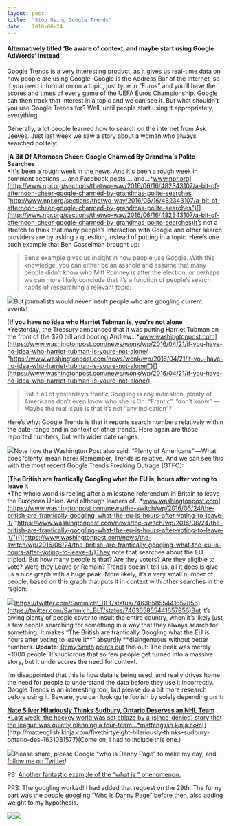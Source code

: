 ```yaml
---
layout:	post
title:	"Stop Using Google Trends"
date:	2016-06-24
---
```


  #### Alternatively titled ‘Be aware of context, and maybe start using Google AdWords’ Instead

Google Trends is a very interesting product, as it gives us real-time data on how people are using Google. Google is the Address Bar of the Internet, so if you need information on a topic, just type in “Euros” and you’ll have the scores and times of every game of the UEFA Euros Championship. Google can then track that interest in a topic and we can see it. But what shouldn’t you use Google Trends for? Well, until people start using it appropriately, everything.

Generally, a lot people learned how to search on the internet from Ask Jeeves. Just last week we saw a story about a woman who always searched politely:

[**A Bit Of Afternoon Cheer: Google Charmed By Grandma's Polite Searches**  
*It's been a rough week in the news. And it's been a rough week in comment sections ... and Facebook posts ... and…*www.npr.org](http://www.npr.org/sections/thetwo-way/2016/06/16/482343107/a-bit-of-afternoon-cheer-google-charmed-by-grandmas-polite-searches "http://www.npr.org/sections/thetwo-way/2016/06/16/482343107/a-bit-of-afternoon-cheer-google-charmed-by-grandmas-polite-searches")[](http://www.npr.org/sections/thetwo-way/2016/06/16/482343107/a-bit-of-afternoon-cheer-google-charmed-by-grandmas-polite-searches)It’s not a stretch to think that many people’s interaction with Google and other search providers are by asking a question, instead of putting in a topic. Here’s one such example that Ben Casselman brought up:


> [](https://twitter.com/bencasselman/status/746368872526266369)Ben’s example gives us insight in how people use Google. With this knowledge, you can either be an asshole and assume that many people didn’t know who Mitt Romney is after the election, or perhaps we can more likely conclude that it’s a function of people’s search habits of researching a relevant topic:

![](/img/1*mzTBrfr8WpzostJbMb4a0g.png)But journalists would never insult people who are googling current events!

[**If you have no idea who Harriet Tubman is, you're not alone**  
*Yesterday, the Treasury announced that it was putting Harriet Tubman on the front of the $20 bill and booting Andrew…*www.washingtonpost.com](https://www.washingtonpost.com/news/wonk/wp/2016/04/21/if-you-have-no-idea-who-harriet-tubman-is-youre-not-alone/ "https://www.washingtonpost.com/news/wonk/wp/2016/04/21/if-you-have-no-idea-who-harriet-tubman-is-youre-not-alone/")[](https://www.washingtonpost.com/news/wonk/wp/2016/04/21/if-you-have-no-idea-who-harriet-tubman-is-youre-not-alone/)
> But if all of yesterday’s frantic Googling is any indication, plenty of Americans don’t even know who she is.Oh. “Frantic”. “don’t know”. — Maybe the real issue is that it’s not “any indication”?

Here’s why: Google Trends is that it reports search numbers relatively within the date-range and in context of other trends. Here again are those reported numbers, but with wider date ranges.

![](/img/1*Os-6lZ-JLP2-i_MmndyYXw.png)Note how the Washington Post also said: “Plenty of Americans” — What does ‘plenty’ mean here? Remember, Trends is relative. And we can see this with the most recent Google Trends Freaking Outrage (GTFO):

[**The British are frantically Googling what the EU is, hours after voting to leave it**  
*The whole world is reeling after a milestone referendum in Britain to leave the European Union. And although leaders of…*www.washingtonpost.com](https://www.washingtonpost.com/news/the-switch/wp/2016/06/24/the-british-are-frantically-googling-what-the-eu-is-hours-after-voting-to-leave-it/ "https://www.washingtonpost.com/news/the-switch/wp/2016/06/24/the-british-are-frantically-googling-what-the-eu-is-hours-after-voting-to-leave-it/")[](https://www.washingtonpost.com/news/the-switch/wp/2016/06/24/the-british-are-frantically-googling-what-the-eu-is-hours-after-voting-to-leave-it/)They note that searches about the EU tripled. But how many people is that? Are they voters? Are they eligible to vote? Were they Leave or Remain? Trends doesn’t tell us, all it does is give us a nice graph with a huge peak. More likely, it’s a very small number of people, based on this graph that puts it in context with other searches in the region:

![](/img/1*mA4iVZVb41Mf0bif-EUCCA.jpeg)[https://twitter.com/Sammich\_BLT/status/746365855441657856](https://twitter.com/Sammich_BLT/status/746365855441657856)But it’s giving plenty of people cover to insult the entire country, when it’s likely just a few people searching for something in a way that they always search for something. It makes “The British are frantically Googling what the EU is, hours after voting to leave it**” absurdly **disingenuous without better numbers. **Update:** [Remy Smith](https://medium.com/u/e7e4a5be3f63) [points out](https://medium.com/@remysmith/very-interesting-article-ill-admit-to-having-succumbed-to-that-against-which-you-re-railing-f82fb88d6a23#.4818x0scj) this out: The peak was merely ~1000 people! It’s ludicrous that so few people get turned into a massive story, but it underscores the need for context.

I’m disappointed that this is how data is being used, and really drives home the need for people to understand the data before they use it incorrectly. Google Trends is an interesting tool, but please do a bit more research before using it. Beware, you can look quite foolish by solely depending on it:

[**Nate Silver Hilariously Thinks Sudbury, Ontario Deserves an NHL Team**  
*Last week, the hockey world was set ablaze by a (since-denied) story that the league was quietly planning a four-team…*mattenglish.kinja.com](http://mattenglish.kinja.com/fivethirtyeight-hilariously-thinks-sudbury-ontario-des-1631081577 "http://mattenglish.kinja.com/fivethirtyeight-hilariously-thinks-sudbury-ontario-des-1631081577")[](http://mattenglish.kinja.com/fivethirtyeight-hilariously-thinks-sudbury-ontario-des-1631081577)(Come on, I had to include this one.)

![](/img/1*jOgoTfBaajm0UgA1ick1_g.png)Please share, please Google “who is Danny Page” to make my day, and [follow me on Twitter](http://www.twitter.com/dannypage)!

PS: [Another fantastic example of the “what is <topic>” phenomenon.](https://medium.com/@dannypage/south-carolinians-are-frantically-googling-their-own-college-hours-after-they-won-the-college-f9ab5b68f5cf#.xhq5wag35)

PPS: The googling worked! I had added that request on the 29th. The funny part was the people googling “Who is Danny Page” before then, also adding weight to my hypothesis.

![](/img/1*HITIxZIjIHuQZeg6TMX1Vw.png)![](/img/1*MWJ9X_a5T714j9D1au-8ww.png)  